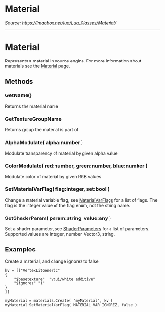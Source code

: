 # Material

*Source: https://lmaobox.net/lua/Lua_Classes/Material/*

---



# Material


Represents a material in source engine. For more information about materials see the [Material](https://developer.valvesoftware.com/wiki/Material) page.


## Methods


### GetName()


Returns the material name


### GetTextureGroupName


Returns group the material is part of


### AlphaModulate( alpha:number )


Modulate transparency of material by given alpha value


### ColorModulate( red:number, green:number, blue:number )


Modulate color of material by given RGB values


### SetMaterialVarFlag( flag:integer, set:bool )


Change a material variable flag, see [MaterialVarFlags](https://developer.valvesoftware.com/wiki/Category:List_of_Shader_Parameters) for a list of flags.
The flag is the integer value of the flag enum, not the string name.


### SetShaderParam( param:string, value:any )


Set a shader parameter, see [ShaderParameters](https://developer.valvesoftware.com/wiki/Category:List_of_Shader_Parameters) for a list of parameters.
Supported values are integer, number, Vector3, string.


## Examples


Create a material, and change ignorez to false
```
kv = [["VertexLitGeneric"
{
    "$basetexture"  "vgui/white_additive"
    "$ignorez" "1"
}
]]

myMaterial = materials.Create( "myMaterial", kv )
myMaterial:SetMaterialVarFlag( MATERIAL_VAR_IGNOREZ, false )

```


